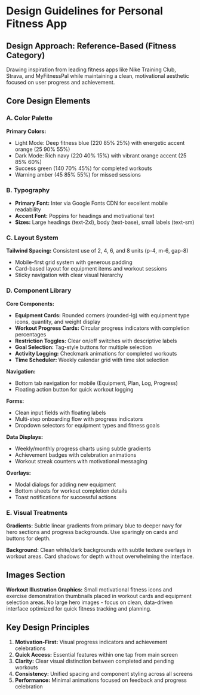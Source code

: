 # Design Guidelines for Personal Fitness App

## Design Approach: Reference-Based (Fitness Category)
Drawing inspiration from leading fitness apps like Nike Training Club, Strava, and MyFitnessPal while maintaining a clean, motivational aesthetic focused on user progress and achievement.

## Core Design Elements

### A. Color Palette
**Primary Colors:**
- Light Mode: Deep fitness blue (220 85% 25%) with energetic accent orange (25 90% 55%)
- Dark Mode: Rich navy (220 40% 15%) with vibrant orange accent (25 85% 60%)
- Success green (140 70% 45%) for completed workouts
- Warning amber (45 85% 55%) for missed sessions

### B. Typography
- **Primary Font:** Inter via Google Fonts CDN for excellent mobile readability
- **Accent Font:** Poppins for headings and motivational text
- **Sizes:** Large headings (text-2xl), body (text-base), small labels (text-sm)

### C. Layout System
**Tailwind Spacing:** Consistent use of 2, 4, 6, and 8 units (p-4, m-6, gap-8)
- Mobile-first grid system with generous padding
- Card-based layout for equipment items and workout sessions
- Sticky navigation with clear visual hierarchy

### D. Component Library

**Core Components:**
- **Equipment Cards:** Rounded corners (rounded-lg) with equipment type icons, quantity, and weight display
- **Workout Progress Cards:** Circular progress indicators with completion percentages
- **Restriction Toggles:** Clear on/off switches with descriptive labels
- **Goal Selection:** Tag-style buttons for multiple selection
- **Activity Logging:** Checkmark animations for completed workouts
- **Time Scheduler:** Weekly calendar grid with time slot selection

**Navigation:**
- Bottom tab navigation for mobile (Equipment, Plan, Log, Progress)
- Floating action button for quick workout logging

**Forms:**
- Clean input fields with floating labels
- Multi-step onboarding flow with progress indicators
- Dropdown selectors for equipment types and fitness goals

**Data Displays:**
- Weekly/monthly progress charts using subtle gradients
- Achievement badges with celebration animations
- Workout streak counters with motivational messaging

**Overlays:**
- Modal dialogs for adding new equipment
- Bottom sheets for workout completion details
- Toast notifications for successful actions

### E. Visual Treatments
**Gradients:** Subtle linear gradients from primary blue to deeper navy for hero sections and progress backgrounds. Use sparingly on cards and buttons for depth.

**Background:** Clean white/dark backgrounds with subtle texture overlays in workout areas. Card shadows for depth without overwhelming the interface.

## Images Section
**Workout Illustration Graphics:** Small motivational fitness icons and exercise demonstration thumbnails placed in workout cards and equipment selection areas. No large hero images - focus on clean, data-driven interface optimized for quick fitness tracking and planning.

## Key Design Principles
1. **Motivation-First:** Visual progress indicators and achievement celebrations
2. **Quick Access:** Essential features within one tap from main screen
3. **Clarity:** Clear visual distinction between completed and pending workouts
4. **Consistency:** Unified spacing and component styling across all screens
5. **Performance:** Minimal animations focused on feedback and progress celebration
